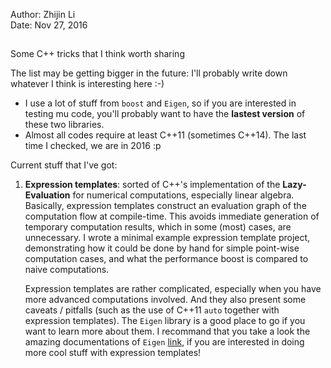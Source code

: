 Author: Zhijin Li  
Date:   Nov 27, 2016

##
Some C++ tricks that I think worth sharing

The list may be getting bigger in the future: I'll probably
write down whatever I think is interesting here :-)

- I use a lot of stuff from `boost` and `Eigen`, so if you are
  interested in testing mu code, you'll probably want to have
  the **lastest version** of these two libraries.
- Almost all codes require at least C++11 (sometimes C++14).
  The last time I checked, we are in 2016 :p

Current stuff that I've got:

1. **Expression templates**: sorted of C++'s implementation of
   the __Lazy-Evaluation__ for numerical computations, especially
   linear algebra. Basically, expression templates construct an
   evaluation graph of the computation flow at compile-time. This
   avoids immediate generation of temporary computation results,
   which in some (most) cases, are unnecessary. I wrote a minimal
   example expression template project, demonstrating how it could
   be done by hand for simple point-wise computation cases, and
   what the performance boost is compared to naive computations.

   Expression templates are rather complicated, especially when you
   have more advanced computations involved. And they also present
   some caveats / pitfalls (such as the use of C++11 `auto` together
   with expression templates). The `Eigen` library is a good place to
   go if you want to learn more about them. I recommand that you take
   a look the amazing documentations of `Eigen` [link](https://eigen.tuxfamily.org/dox/TopicInsideEigenExample.html?_sm_au_=i5HRq6Vr7tWjtH5D),
   if you are interested in doing more cool stuff with expression
   templates!

